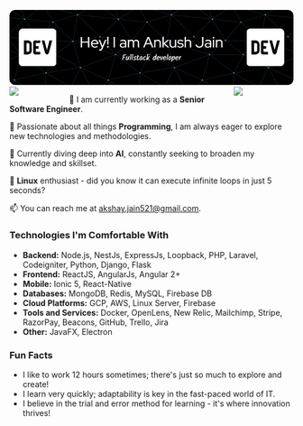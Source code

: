 ![logo](AnkushTechDev-github-header-image.png)
<img align="left" src="https://user-images.githubusercontent.com/65187002/144930161-2f783401-8d27-4fdf-a2f7-cc0ba32f1f1f.gif" width="21%" style="display:inline;"><img align="right" src="https://user-images.githubusercontent.com/65187002/144930161-2f783401-8d27-4fdf-a2f7-cc0ba32f1f1f.gif" width="21%" style="display:inline;">

🔭 I am currently working as a **Senior Software Engineer**.

🌱 Passionate about all things **Programming**, I am always eager to explore new technologies and methodologies.

:seedling: Currently diving deep into **AI**, constantly seeking to broaden my knowledge and skillset.

:penguin: **Linux** enthusiast - did you know it can execute infinite loops in just 5 seconds?

📫 You can reach me at akshay.jain521@gmail.com.

### Technologies I'm Comfortable With
- **Backend:** Node.js, NestJs, ExpressJs, Loopback, PHP, Laravel, Codeigniter, Python, Django, Flask
- **Frontend:** ReactJS, AngularJs, Angular 2+
- **Mobile:** Ionic 5, React-Native
- **Databases:** MongoDB, Redis, MySQL, Firebase DB
- **Cloud Platforms:** GCP, AWS, Linux Server, Firebase
- **Tools and Services:** Docker, OpenLens, New Relic, Mailchimp, Stripe, RazorPay, Beacons, GitHub, Trello, Jira
- **Other:** JavaFX, Electron

### Fun Facts
- I like to work 12 hours sometimes; there's just so much to explore and create!
- I learn very quickly; adaptability is key in the fast-paced world of IT.
- I believe in the trial and error method for learning - it's where innovation thrives!
